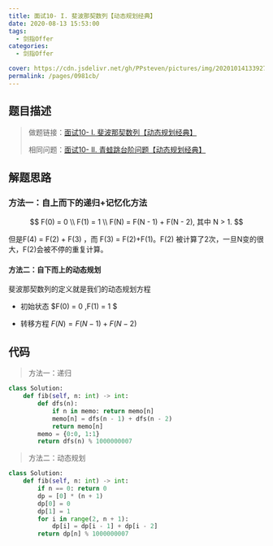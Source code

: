 ```yaml
---
title: 面试10- I. 斐波那契数列【动态规划经典】
date: 2020-08-13 15:53:00
tags: 
  - 剑指Offer
categories: 
  - 剑指Offer

cover: https://cdn.jsdelivr.net/gh/PPsteven/pictures/img/20201014133927.png
permalink: /pages/0981cb/
---
```


## 题目描述

> 做题链接：[面试10- I. 斐波那契数列【动态规划经典】](https://leetcode-cn.com/problems/fei-bo-na-qi-shu-lie-lcof/)
>
> 相同问题：[面试10- II. 青蛙跳台阶问题【动态规划经典】](https://leetcode-cn.com/problems/qing-wa-tiao-tai-jie-wen-ti-lcof/)

<!--more-->

## 解题思路

### 方法一：自上而下的递归+记忆化方法

$$
F(0) = 0 \\
F(1) = 1 \\
F(N) = F(N - 1) + F(N - 2), 其中 N > 1.
$$

但是F(4) = F(2) + F(3) ，而 F(3) = F(2)+F(1)。F(2) 被计算了2次，一旦N变的很大，F(2)会被不停的重复计算。



#### 方法二：自下而上的动态规划

斐波那契数列的定义就是我们的动态规划方程

- 初始状态 $F(0) = 0 ,F(1) = 1 $

- 转移方程 $F(N) = F(N - 1) + F(N - 2)$

## 代码

> 方法一：递归

```python
class Solution:
    def fib(self, n: int) -> int:
        def dfs(n):
            if n in memo: return memo[n]
            memo[n] = dfs(n - 1) + dfs(n - 2)
            return memo[n]
        memo = {0:0, 1:1}
        return dfs(n) % 1000000007
```



> 方法二：动态规划

```python
class Solution:
    def fib(self, n: int) -> int:
        if n == 0: return 0
        dp = [0] * (n + 1)
        dp[0] = 0
        dp[1] = 1
        for i in range(2, n + 1):
            dp[i] = dp[i - 1] + dp[i - 2]
        return dp[n] % 1000000007
```

